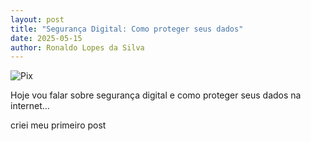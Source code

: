 ```yaml
---
layout: post
title: "Segurança Digital: Como proteger seus dados"
date: 2025-05-15
author: Ronaldo Lopes da Silva
---
```


![Pix](https://cdn.olivre.com.br/wp-content/uploads/2023/11/03102033/pix.jpg)

Hoje vou falar sobre segurança digital e como proteger seus dados na internet...



criei meu primeiro post
